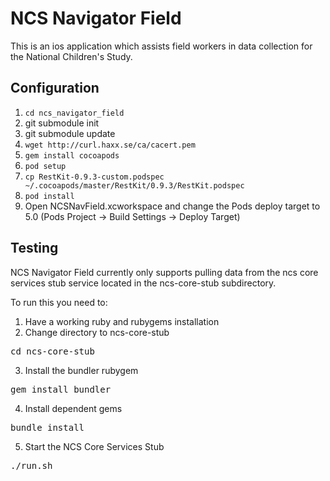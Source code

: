 NCS Navigator Field
===================

This is an ios application which assists field workers in data collection for the National Children's Study. 

Configuration
-------------

1. `cd ncs_navigator_field`
1. git submodule init
1. git submodule update
1. `wget http://curl.haxx.se/ca/cacert.pem`
1. `gem install cocoapods`
1. `pod setup`
1. `cp RestKit-0.9.3-custom.podspec ~/.cocoapods/master/RestKit/0.9.3/RestKit.podspec`
1. `pod install`
1. Open NCSNavField.xcworkspace and change the Pods deploy target to 5.0 (Pods Project -> Build Settings -> Deploy Target)

Testing
-------

NCS Navigator Field currently only supports pulling data from the ncs core services stub service located in the ncs-core-stub subdirectory.

To run this you need to:

1. Have a working ruby and rubygems installation
2. Change directory to ncs-core-stub
<pre>cd ncs-core-stub</pre>
3. Install the bundler rubygem
<pre>gem install bundler</pre>
4. Install dependent gems
<pre>bundle install</pre>
5. Start the NCS Core Services Stub
<pre>./run.sh</pre>

